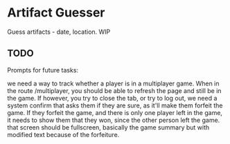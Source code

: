 # Artifact Guesser

Guess artifacts - date, location. WIP

## TODO

Prompts for future tasks:

we need a way to track whether a player is in a multiplayer game. When in the route /multiplayer, you should be able to refresh the page and still be in the game. If however, you try to close the tab, or try to log out, we need a system confirm that asks them if they are sure, as it'll make them forfeit the game. If they forfeit the game, and there is only one player left in the game, it needs to show them that they won, since the other person left the game. that screen should be fullscreen, basically the game summary but with modified text because of the forfeiture.